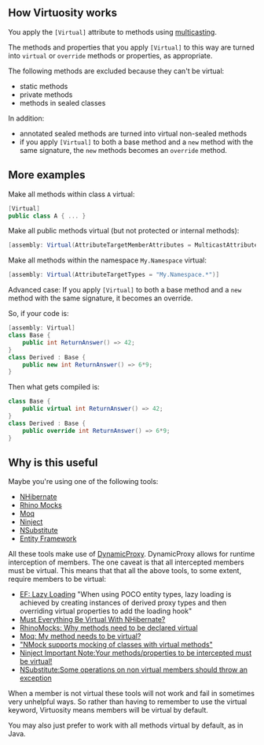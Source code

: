 ## How Virtuosity works
You apply the `[Virtual]` attribute to methods using [multicasting](https://github.com/postsharp/Home/blob/master/multicasting.md). 

The methods and properties that you apply `[Virtual]` to this way are turned into `virtual` or `override` methods or properties, as appropriate. 

The following methods are excluded because they can't be virtual:
* static methods
* private methods
* methods in sealed classes

In addition:
* annotated sealed methods are turned into virtual non-sealed methods
* if you apply `[Virtual]` to both a base method and a `new` method with the same signature, the `new` methods becomes an `override` method.

## More examples
Make all methods within class `A` virtual:
```csharp
[Virtual]
public class A { ... }
```
Make all public methods virtual (but not protected or internal methods):
```csharp
[assembly: Virtual(AttributeTargetMemberAttributes = MulticastAttributes.Public)]
```
Make all methods within the namespace `My.Namespace` virtual:
```csharp
[assembly: Virtual(AttributeTargetTypes = "My.Namespace.*")]
```
Advanced case: If you apply `[Virtual]` to both a base method and a `new` method with the same signature, it becomes an override.

So, if your code is:
```csharp
[assembly: Virtual]
class Base {
    public int ReturnAnswer() => 42;
}
class Derived : Base {
    public new int ReturnAnswer() => 6*9;
}
```
Then what gets compiled is:

```csharp
class Base {
    public virtual int ReturnAnswer() => 42;
}
class Derived : Base {
    public override int ReturnAnswer() => 6*9;
}
```

## Why is this useful

Maybe you're using one of the following tools:

 * [NHibernate](https://nhibernate.info/)
 * [Rhino Mocks](https://hibernatingrhinos.com/oss/rhino-mocks)
 * [Moq](https://github.com/moq/moq)
 * [Ninject](http://www.ninject.org/)
 * [NSubstitute](https://nsubstitute.github.io/)
 * [Entity Framework](https://docs.microsoft.com/en-us/ef/)

All these tools make use of [DynamicProxy](http://www.castleproject.org/projects/dynamicproxy/). DynamicProxy allows for runtime interception of members. The one caveat is that all intercepted members must be virtual. This means that that all the above tools, to some extent, require members to be virtual:

 * [EF: Lazy Loading](https://docs.microsoft.com/en-us/ef/ef6/querying/related-data#lazy-loading) "When using POCO entity types, lazy loading is achieved by creating instances of derived proxy types and then overriding virtual properties to add the loading hook"
 * [Must Everything Be Virtual With NHibernate?](http://davybrion.com/blog/2009/03/must-everything-be-virtual-with-nhibernate/)
 * [RhinoMocks: Why methods need to be declared virtual](http://groups.google.com/group/RhinoMocks/browse_thread/thread/a2cb93f1ba8d4735/37d377ddb92cb729?lnk=gst&q=virtual)
 * [Moq: My method needs to be virtual?](http://groups.google.com/group/moqdisc/browse_thread/thread/2e02e367d017f274)
 * ["NMock supports mocking of classes with virtual methods"](http://www.nmock.org/nmock1-documentation.html)
 * [Ninject Important Note:Your methods/properties to be intercepted must be virtual!](http://innovatian.com/2010/03/using-ninject-extensions-interception-part-1-the-basics/)
 * [NSubstitute:Some operations on non virtual members should throw an exception](http://groups.google.com/group/nsubstitute/browse_thread/thread/407cb0408ce97bfd)

When a member is not virtual these tools will not work and fail in sometimes very unhelpful ways. So rather than having to remember to use the virtual keyword, Virtuosity means members will be virtual by default.

You may also just prefer to work with all methods virtual by default, as in Java.
